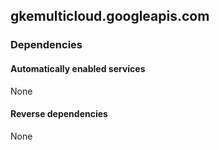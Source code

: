 ## gkemulticloud.googleapis.com

### Dependencies

#### Automatically enabled services

None

#### Reverse dependencies

None
